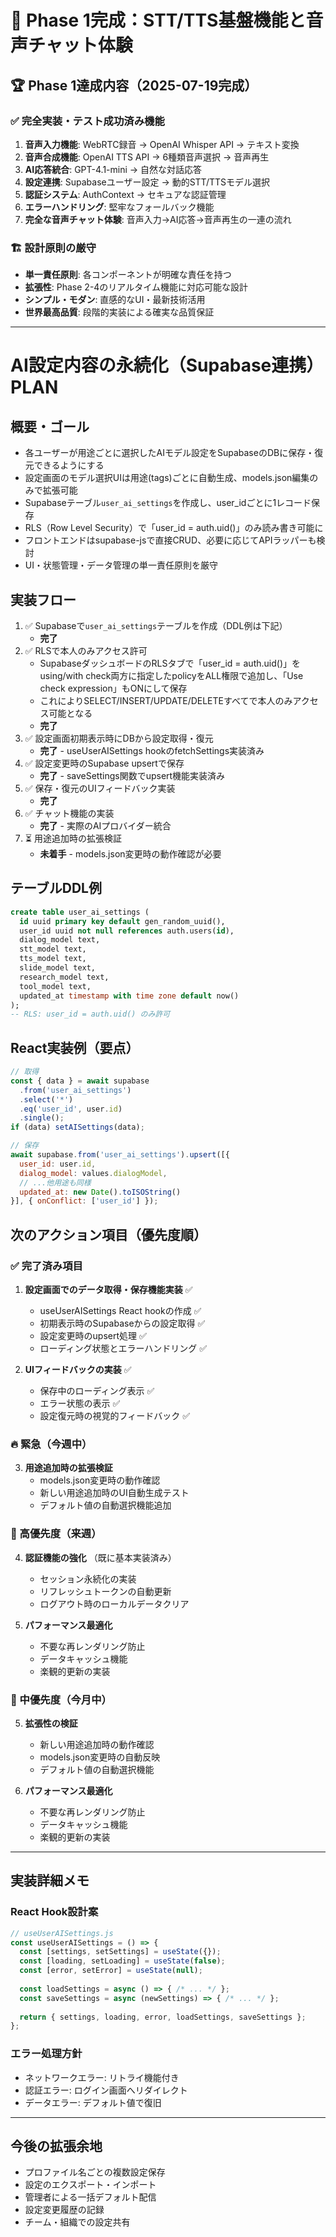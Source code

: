 # 🎉 Phase 1完成：STT/TTS基盤機能と音声チャット体験

## 🏆 Phase 1達成内容（2025-07-19完成）

### ✅ 完全実装・テスト成功済み機能
1. **音声入力機能**: WebRTC録音 → OpenAI Whisper API → テキスト変換
2. **音声合成機能**: OpenAI TTS API → 6種類音声選択 → 音声再生
3. **AI応答統合**: GPT-4.1-mini → 自然な対話応答
4. **設定連携**: Supabaseユーザー設定 → 動的STT/TTSモデル選択
5. **認証システム**: AuthContext → セキュアな認証管理
6. **エラーハンドリング**: 堅牢なフォールバック機能
7. **完全な音声チャット体験**: 音声入力→AI応答→音声再生の一連の流れ

### 🏗️ 設計原則の厳守
- **単一責任原則**: 各コンポーネントが明確な責任を持つ
- **拡張性**: Phase 2-4のリアルタイム機能に対応可能な設計
- **シンプル・モダン**: 直感的なUI・最新技術活用
- **世界最高品質**: 段階的実装による確実な品質保証

---

# AI設定内容の永続化（Supabase連携）PLAN

## 概要・ゴール
- 各ユーザーが用途ごとに選択したAIモデル設定をSupabaseのDBに保存・復元できるようにする
- 設定画面のモデル選択UIは用途(tags)ごとに自動生成、models.json編集のみで拡張可能
- Supabaseテーブル`user_ai_settings`を作成し、user_idごとに1レコード保存
- RLS（Row Level Security）で「user_id = auth.uid()」のみ読み書き可能に
- フロントエンドはsupabase-jsで直接CRUD、必要に応じてAPIラッパーも検討
- UI・状態管理・データ管理の単一責任原則を厳守

## 実装フロー
1. ✅ Supabaseで`user_ai_settings`テーブルを作成（DDL例は下記）
   - **完了**
2. ✅ RLSで本人のみアクセス許可
   - SupabaseダッシュボードのRLSタブで「user_id = auth.uid()」をusing/with check両方に指定したpolicyをALL権限で追加し、「Use check expression」もONにして保存
   - これによりSELECT/INSERT/UPDATE/DELETEすべてで本人のみアクセス可能となる
   - **完了**
3. ✅ 設定画面初期表示時にDBから設定取得・復元
   - **完了** - useUserAISettings hookのfetchSettings実装済み
4. ✅ 設定変更時のSupabase upsertで保存
   - **完了** - saveSettings関数でupsert機能実装済み
5. ✅ 保存・復元のUIフィードバック実装
   - **完了**
6. ✅ チャット機能の実装
   - **完了** - 実際のAIプロバイダー統合
7. ⏳ 用途追加時の拡張検証
   - **未着手** - models.json変更時の動作確認が必要

## テーブルDDL例
```sql
create table user_ai_settings (
  id uuid primary key default gen_random_uuid(),
  user_id uuid not null references auth.users(id),
  dialog_model text,
  stt_model text,
  tts_model text,
  slide_model text,
  research_model text,
  tool_model text,
  updated_at timestamp with time zone default now()
);
-- RLS: user_id = auth.uid() のみ許可
```

## React実装例（要点）
```js
// 取得
const { data } = await supabase
  .from('user_ai_settings')
  .select('*')
  .eq('user_id', user.id)
  .single();
if (data) setAISettings(data);

// 保存
await supabase.from('user_ai_settings').upsert([{
  user_id: user.id,
  dialog_model: values.dialogModel,
  // ...他用途も同様
  updated_at: new Date().toISOString()
}], { onConflict: ['user_id'] });
```

## 次のアクション項目（優先度順）

### ✅ **完了済み項目**
1. **設定画面でのデータ取得・保存機能実装** ✅
   - useUserAISettings React hookの作成 ✅
   - 初期表示時のSupabaseからの設定取得 ✅
   - 設定変更時のupsert処理 ✅
   - ローディング状態とエラーハンドリング ✅

2. **UIフィードバックの実装** ✅
   - 保存中のローディング表示 ✅
   - エラー状態の表示 ✅
   - 設定復元時の視覚的フィードバック ✅

### 🔥 緊急（今週中）
3. **用途追加時の拡張検証**
   - models.json変更時の動作確認
   - 新しい用途追加時のUI自動生成テスト
   - デフォルト値の自動選択機能追加

### 🔶 高優先度（来週）
4. **認証機能の強化** （既に基本実装済み）
   - セッション永続化の実装
   - リフレッシュトークンの自動更新
   - ログアウト時のローカルデータクリア

5. **パフォーマンス最適化**
   - 不要な再レンダリング防止
   - データキャッシュ機能
   - 楽観的更新の実装

### 🔷 中優先度（今月中）
5. **拡張性の検証**
   - 新しい用途追加時の動作確認
   - models.json変更時の自動反映
   - デフォルト値の自動選択機能

6. **パフォーマンス最適化**
   - 不要な再レンダリング防止
   - データキャッシュ機能
   - 楽観的更新の実装

---

## 実装詳細メモ

### React Hook設計案
```javascript
// useUserAISettings.js
const useUserAISettings = () => {
  const [settings, setSettings] = useState({});
  const [loading, setLoading] = useState(false);
  const [error, setError] = useState(null);
  
  const loadSettings = async () => { /* ... */ };
  const saveSettings = async (newSettings) => { /* ... */ };
  
  return { settings, loading, error, loadSettings, saveSettings };
};
```

### エラー処理方針
- ネットワークエラー: リトライ機能付き
- 認証エラー: ログイン画面へリダイレクト
- データエラー: デフォルト値で復旧

---

## 今後の拡張余地
- プロファイル名ごとの複数設定保存
- 設定のエクスポート・インポート
- 管理者による一括デフォルト配信
- 設定変更履歴の記録
- チーム・組織での設定共有

